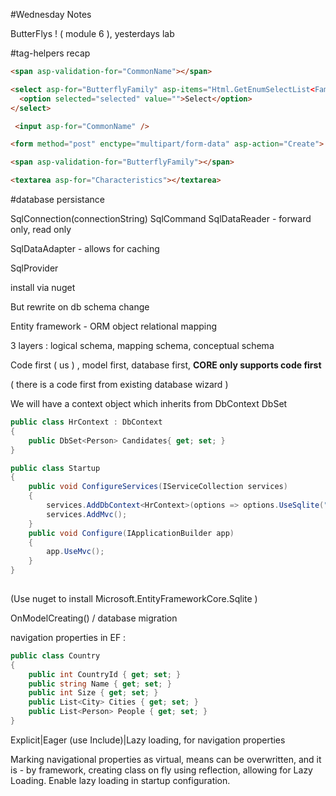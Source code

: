 #Wednesday Notes

ButterFlys ! ( module 6 ), yesterdays lab

#tag-helpers recap

```html
<span asp-validation-for="CommonName"></span>

<select asp-for="ButterflyFamily" asp-items="Html.GetEnumSelectList<Family>()">
  <option selected="selected" value="">Select</option>
</select>

 <input asp-for="CommonName" />

<form method="post" enctype="multipart/form-data" asp-action="Create">

<span asp-validation-for="ButterflyFamily"></span>

<textarea asp-for="Characteristics"></textarea>
```

#database persistance

SqlConnection(connectionString)
SqlCommand
SqlDataReader - forward only, read only

SqlDataAdapter - allows for caching

SqlProvider

install via nuget

But rewrite on db schema change

Entity framework - ORM object relational mapping

3 layers : logical schema, mapping schema, conceptual schema

Code first ( us ) , model first, database first, **CORE only supports code first**

( there is a code first from existing database wizard )

We will have a context object which inherits from DbContext
DbSet<T>

```c#
public class HrContext : DbContext
{
    public DbSet<Person> Candidates{ get; set; }
}

public class Startup
{
    public void ConfigureServices(IServiceCollection services)
    {
        services.AddDbContext<HrContext>(options => options.UseSqlite("Data Source=example.db"));
        services.AddMvc();
    }
    public void Configure(IApplicationBuilder app)
    {
        app.UseMvc();
    }
}
    
```

(Use nuget to install Microsoft.EntityFrameworkCore.Sqlite )

OnModelCreating() / database migration

navigation properties in EF :

```c#
public class Country
{
    public int CountryId { get; set; }
    public string Name { get; set; }
    public int Size { get; set; }
    public List<City> Cities { get; set; }    
    public List<Person> People { get; set; }
}
```

Explicit|Eager (use Include)|Lazy loading, for navigation properties

Marking navigational properties as virtual, means can be overwritten, and it is - by framework, creating class on fly using reflection,  allowing for Lazy Loading. Enable lazy loading in startup configuration.
















